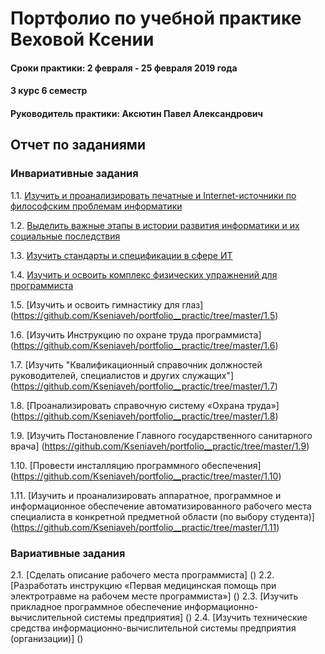 # Портфолио по учебной практике Веховой Ксении
#### Сроки практики: 2 февраля - 25 февраля 2019 года
#### 3 курс 6 семестр
#### Руководитель практики: Аксютин Павел Александрович 


## Отчет по заданиями
### Инвариативные задания
1.1. [Изучить и проанализировать печатные и Internet-источники по философским проблемам информатики ](https://github.com/Kseniaveh/portfolio__practic/tree/master/1.1)  

1.2. [Выделить важные этапы в истории развития информатики и их социальные последствия ](https://github.com/Kseniaveh/portfolio__practic/tree/master/1.2)  

1.3. [Изучить стандарты и спецификации в сфере ИТ ](https://github.com/Kseniaveh/portfolio__practic/tree/master/1.3)

1.4. [Изучить и освоить комплекс физических упражнений для программиста](https://github.com/Kseniaveh/portfolio__practic/tree/master/1.4)

1.5. [Изучить и освоить гимнастику для глаз]
(https://github.com/Kseniaveh/portfolio__practic/tree/master/1.5)

1.6. [Изучить Инструкцию по охране труда программиста]
(https://github.com/Kseniaveh/portfolio__practic/tree/master/1.6)

1.7. [Изучить "Квалификационный справочник должностей руководителей, специалистов и других служащих"]
(https://github.com/Kseniaveh/portfolio__practic/tree/master/1.7)

1.8. [Проанализировать справочную систему «Охрана труда»]
(https://github.com/Kseniaveh/portfolio__practic/tree/master/1.8)

1.9. [Изучить Постановление Главного государственного санитарного врача]
(https://github.com/Kseniaveh/portfolio__practic/tree/master/1.9)

1.10. [Провести инсталляцию программного обеспечения]
(https://github.com/Kseniaveh/portfolio__practic/tree/master/1.10)

1.11. [Изучить и проанализировать аппаратное, программное и информационное обеспечение 
автоматизированного рабочего места специалиста в конкретной предметной области (по выбору студента)]
(https://github.com/Kseniaveh/portfolio__practic/tree/master/1.11)


### Вариативные задания

2.1. [Сделать описание рабочего места программиста]
()
2.2. [Разработать инструкцию «Первая медицинская помощь при электротравме на рабочем месте программиста»]
()
2.3. [Изучить прикладное программное обеспечение информационно-вычислительной системы предприятия]
()
2.4. [Изучить технические средства информационно-вычислительной системы предприятия (организации)]
()

